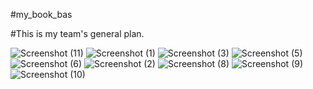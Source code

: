 #my_book_bas

#This is my team's general plan.

![Screenshot (11)](https://github.com/user-attachments/assets/94975437-6b4f-4450-a156-ed97a84719f4)
![Screenshot (1)](https://github.com/user-attachments/assets/f1fc4aa9-15bb-47be-ada8-144cdfd7bf49)
![Screenshot (3)](https://github.com/user-attachments/assets/5271d2cc-4b73-4c15-90fd-653440d0776d)
![Screenshot (5)](https://github.com/user-attachments/assets/f5b73ed7-d09c-488c-8bd5-f1758ce24de1)
![Screenshot (6)](https://github.com/user-attachments/assets/baf46d5a-7386-4a7f-acf1-131842f6d2fd)
![Screenshot (2)](https://github.com/user-attachments/assets/9d98fb8f-6471-441e-9a61-f4816741283d)
![Screenshot (8)](https://github.com/user-attachments/assets/4a5e2a6b-6c42-443d-b95f-d2713f0109b9)
![Screenshot (9)](https://github.com/user-attachments/assets/b2e066f7-81c1-44dc-9d44-07a13c4c0684)
![Screenshot (10)](https://github.com/user-attachments/assets/be9ca203-9fe5-43ef-a20a-1a880b39ef54)


